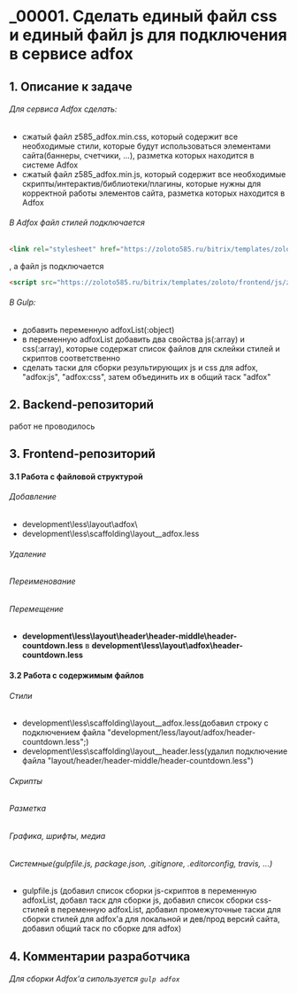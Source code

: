 # _00001. Сделать единый файл css и единый файл js для подключения в сервисе adfox

## 1. Описание к задаче

###### Для сервиса Adfox сделать:

 - сжатый файл z585_adfox.min.css, который содержит все необходимые стили, которые будут использоваться элементами сайта(баннеры, счетчики, ...), разметка которых находится в системе Adfox
 - сжатый файл z585_adfox.min.js, который содержит все необходимые скрипты/интерактив/библиотеки/плагины, которые нужны для корректной работы элементов сайта, разметка которых находится в Adfox

###### В Adfox файл стилей подключается

```html
<link rel="stylesheet" href="https://zoloto585.ru/bitrix/templates/zoloto/frontend/css/z585_adfox.min.css" type="text/css">
```

, а файл js подключается

```html
<script src="https://zoloto585.ru/bitrix/templates/zoloto/frontend/js/z585_adfox.min.js"></script>
```


###### В Gulp:
 - добавить переменную adfoxList(:object)
 - в переменную adfoxList добавить два свойства js(:array) и css(:array), которые содержат список файлов для склейки стилей и скриптов соответственно
 - сделать таски для сборки результирующих js и css для adfox, "adfox:js", "adfox:css", затем объединить их в общий таск "adfox"




## 2. Backend-репозиторий
работ не проводилось

## 3. Frontend-репозиторий

#### 3.1 Работа с файловой структурой
###### Добавление
 - development\less\layout\adfox\
 - development\less\scaffolding\layout__adfox.less

###### Удаление

###### Переименование

###### Перемещение
 - **development\less\layout\header\header-middle\header-countdown.less**  в  **development\less\layout\adfox\header-countdown.less**

#### 3.2 Работа с содержимым файлов

###### Стили
 - development\less\scaffolding\layout__adfox.less(добавил строку с подключением файла "development/less/layout/adfox/header-countdown.less";)
 - development\less\scaffolding\layout__header.less(удалил подключение файла "layout/header/header-middle/header-countdown.less")

###### Скрипты
###### Разметка
###### Графика, шрифты, медиа
###### Системные(gulpfile.js, package.json, .gitignore, .editorconfig, travis, ...)
 - gulpfile.js (добавил список сборки js-скриптов в переменную adfoxList, добавл таск для сборки js, добавил список сборки css-стилей в переменную adfoxList, добавил промежуточные таски для сборки стилей для adfox'а для локальной и дев/прод версий сайта, добавил общий таск по сборке для adfox)



## 4. Комментарии разработчика

###### Для сборки Adfox'а сипользуется `gulp adfox`